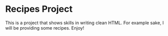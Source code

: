 # Recipes Project

This is a project that shows skills in writing clean HTML. For example sake, I will be providing some recipes. Enjoy!
